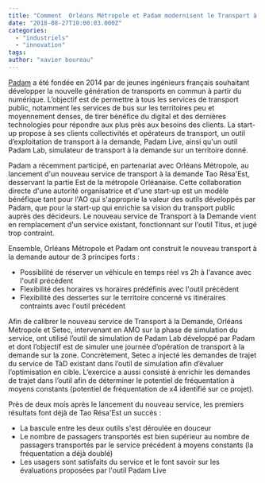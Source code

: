 ```yaml
---
title: "Comment  Orléans Métropole et Padam modernisent le Transport à la Demande"
date: "2018-08-27T10:00:03.000Z"
categories: 
  - "industriels"
  - "innovation"
tags: 
author: "xavier boureau"
---
```


[Padam](https://www.padam.io/) a été fondée en 2014 par de jeunes ingénieurs français souhaitant développer la nouvelle génération de transports en commun à partir du numérique. L’objectif est de permettre à tous les services de transport public, notamment les services de bus sur les territoires peu et moyennement denses, de tirer bénéfice du digital et des dernières technologies pour répondre aux plus près aux besoins des clients. La start-up propose à ses clients collectivités et opérateurs de transport, un outil d’exploitation de transport à la demande, Padam Live, ainsi qu'un outil Padam Lab, simulateur de transport à la demande sur un territoire donné.

Padam a récemment participé, en partenariat avec Orléans Métropole, au lancement d'un nouveau service de transport à la demande Tao Résa'Est, desservant la partie Est de la métropole Orléanaise. Cette collaboration directe d'une autorité organisatrice et d'une start-up est un modèle bénéfique tant pour l'AO qui s'approprie la valeur des outils développés par Padam, que pour la start-up qui enrichie sa vision du transport public auprès des décideurs. Le nouveau service de Transport à la Demande vient en remplacement d'un service existant, fonctionnant sur l'outil Titus, et jugé trop contraint.

Ensemble, Orléans Métropole et Padam ont construit le nouveau transport à la demande autour de 3 principes forts :

- Possibilité de réserver un véhicule en temps réel vs 2h à l'avance avec l'outil précédent
- Flexibilité des horaires vs horaires prédéfinis avec l'outil précédent
- Flexibilité des dessertes sur le territoire concerné vs itinéraires contraints avec l'outil précédent

Afin de calibrer le nouveau service de Transport à la Demande, Orléans Métropole et Setec, intervenant en AMO sur la phase de simulation du service, ont utilisé l’outil de simulation de Padam Lab développé par Padam et dont l’objectif est de simuler une journée d’opération de transport à la demande sur la zone. Concrètement, Setec a injecté les demandes de trajet du service de TàD existant dans l’outil de simulation afin d’évaluer l’optimisation en cible. L’exercice a aussi consisté à enrichir les demandes de trajet dans l’outil afin de déterminer le potentiel de fréquentation à moyens constants (potentiel de fréquentation de x4 identifié sur ce projet).

Près de deux mois après le lancement du nouveau service, les premiers résultats font déjà de Tao Résa'Est un succès :

- La bascule entre les deux outils s'est déroulée en douceur
- Le nombre de passagers transportés est bien supérieur au nombre de passagers transportés par le service précédent à moyens constants (la fréquentation a déjà doublé)
- Les usagers sont satisfaits du service et le font savoir sur les évaluations proposées par l'outil Padam Live
